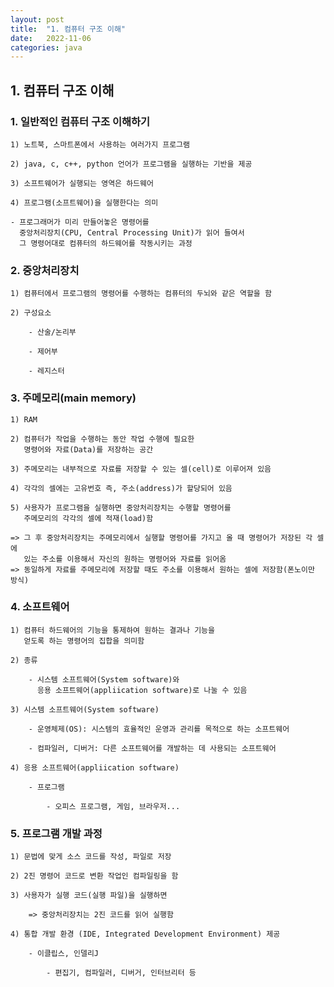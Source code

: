 ```yaml
---
layout: post
title:  "1. 컴퓨터 구조 이해"
date:   2022-11-06
categories: java
---
```


## 1. 컴퓨터 구조 이해

### 1. 일반적인 컴퓨터 구조 이해하기

    1) 노트북, 스마트폰에서 사용하는 여러가지 프로그램

    2) java, c, c++, python 언어가 프로그램을 실행하는 기반을 제공

    3) 소프트웨어가 실행되는 영역은 하드웨어

    4) 프로그램(소프트웨어)을 실행한다는 의미

    - 프로그래머가 미리 만들어놓은 명령어를
      중앙처리장치(CPU, Central Processing Unit)가 읽어 들여서
      그 명령어대로 컴퓨터의 하드웨어를 작동시키는 과정

### 2. 중앙처리장치

    1) 컴퓨터에서 프로그램의 명령어를 수행하는 컴퓨터의 두뇌와 같은 역할을 함

    2) 구성요소

        - 산술/논리부

        - 제어부

        - 레지스터

### 3. 주메모리(main memory)

    1) RAM

    2) 컴퓨터가 작업을 수행하는 동안 작업 수행에 필요한 
       명령어와 자료(Data)를 저장하는 공간

    3) 주메모리는 내부적으로 자료를 저장할 수 있는 셀(cell)로 이루어져 있음

    4) 각각의 셀에는 고유번호 즉, 주소(address)가 할당되어 있음

    5) 사용자가 프로그램을 실행하면 중앙처리장치는 수행할 명령어를 
       주메모리의 각각의 셀에 적재(load)함

    => 그 후 중앙처리장치는 주메모리에서 실행할 명령어를 가지고 올 때 명령어가 저장된 각 셀에
       있는 주소를 이용해서 자신의 원하는 명령어와 자료를 읽어옴 
    => 동일하게 자료를 주메모리에 저장할 때도 주소를 이용해서 원하는 셀에 저장함(폰노이만 방식)

### 4. 소프트웨어

    1) 컴퓨터 하드웨어의 기능을 통제하여 원하는 결과나 기능을 
       얻도록 하는 명령어의 집합을 의미함

    2) 종류

        - 시스템 소프트웨어(System software)와 
          응용 소프트웨어(appliication software)로 나눌 수 있음

    3) 시스템 소프트웨어(System software)

        - 운영체제(OS): 시스템의 효율적인 운영과 관리를 목적으로 하는 소프트웨어

        - 컴파일러, 디버거: 다른 소프트웨어를 개발하는 데 사용되는 소프트웨어

    4) 응용 소프트웨어(appliication software)

        - 프로그램

            - 오피스 프로그램, 게임, 브라우저...

### 5. 프로그램 개발 과정

    1) 문법에 맞게 소스 코드를 작성, 파일로 저장

    2) 2진 명령어 코드로 변환 작업인 컴파일링을 함

    3) 사용자가 실행 코드(실행 파일)을 실행하면 

        => 중앙처리장치는 2진 코드를 읽어 실행함

    4) 통합 개발 환경 (IDE, Integrated Development Environment) 제공

        - 이클립스, 인델리J

            - 편집기, 컴파일러, 디버거, 인터브리터 등